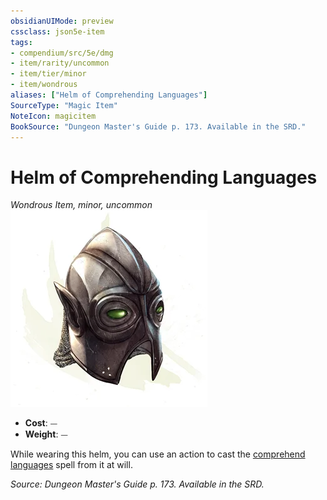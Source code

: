 ```yaml
---
obsidianUIMode: preview
cssclass: json5e-item
tags:
- compendium/src/5e/dmg
- item/rarity/uncommon
- item/tier/minor
- item/wondrous
aliases: ["Helm of Comprehending Languages"]
SourceType: "Magic Item"
NoteIcon: magicitem
BookSource: "Dungeon Master's Guide p. 173. Available in the SRD."
---
```

# Helm of Comprehending Languages
*Wondrous Item, minor, uncommon*  
![](https://raw.githubusercontent.com/5etools-mirror-2/5etools-img/main/items/DMG/Helm%20of%20Comprehending%20Languages.webp#right)  

- **Cost**: ⏤
- **Weight**: ⏤

While wearing this helm, you can use an action to cast the [comprehend languages](/2-Mechanics/CLI/spells/comprehend-languages.md) spell from it at will.

*Source: Dungeon Master's Guide p. 173. Available in the SRD.*